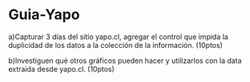# Guia-Yapo
a)Capturar 3 días del sitio yapo.cl, agregar el control que impida la duplicidad de los datos a la colección de la información. (10ptos)

b)Investiguen qué otros gráficos pueden hacer y utilizarlos con la data extraida desde yapo.cl. (10ptos)
